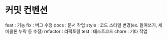 # 커밋 컨벤션

feat : 기능
fix : 버그 수정
docs : 문서 작업
style : 코드 스타일 변경(ex. 들여쓰기, 세미콜론 누락 등 수정)
refactor : 리팩토링
test : 테스트코드
chore : 기타 작업

